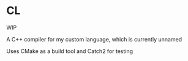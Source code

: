 # CL

WIP

A C++ compiler for my custom language, which is currently unnamed

Uses CMake as a build tool and Catch2 for testing
